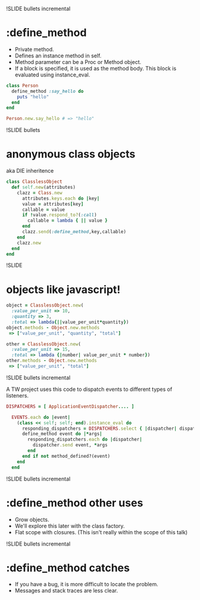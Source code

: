 !SLIDE bullets incremental

# :define_method

- Private method.
- Defines an instance method in self.
- Method parameter can be a Proc or Method object.
- If a block is specified, it is used as the method body.  This block is evaluated using instance_eval.

```ruby
class Person
  define_method :say_hello do
    puts "hello"
  end
end

Person.new.say_hello # => "hello"
```

!SLIDE bullets

# anonymous class objects
aka DIE inheritence

```ruby
class ClasslessObject
  def self.new(attributes)
    clazz = Class.new
      attributes.keys.each do |key|
      value = attributes[key]
      callable = value
      if !value.respond_to?(:call)
        callable = lambda { || value }
      end
      clazz.send(:define_method,key,callable)
    end
    clazz.new
  end
end
```

!SLIDE

# objects like javascript!
```ruby
object = ClasslessObject.new(
  :value_per_unit => 10,
  :quantity => 3,
  :total => lambda{||value_per_unit*quantity})
object.methods - Object.new.methods
 => ["value_per_unit", "quantity", "total"]

other = ClasslessObject.new(
  :value_per_unit => 15,
  :total => lambda {|number| value_per_unit * number})
other.methods - Object.new.methods
 => ["value_per_unit", "total"]
```

!SLIDE bullets incremental

A TW project uses this code to dispatch events to different types of listeners.

```ruby
DISPATCHERS = [ ApplicationEventDispatcher.... ]

  EVENTS.each do |event|
    (class << self; self; end).instance_eval do
      responding_dispatchers = DISPATCHERS.select { |dispatcher| dispatcher.respond_to? event }
      define_method event do |*args|
        responding_dispatchers.each do |dispatcher|
          dispatcher.send event, *args
        end
      end if not method_defined?(event)
    end
  end
```


!SLIDE bullets incremental

# :define_method other uses

- Grow objects.
- We'll explore this later with the class factory.
- Flat scope with closures.  (This isn't really within the scope of this talk)

!SLIDE bullets incremental

# :define_method catches

- If you have a bug, it is more difficult to locate the problem.
- Messages and stack traces are less clear.
